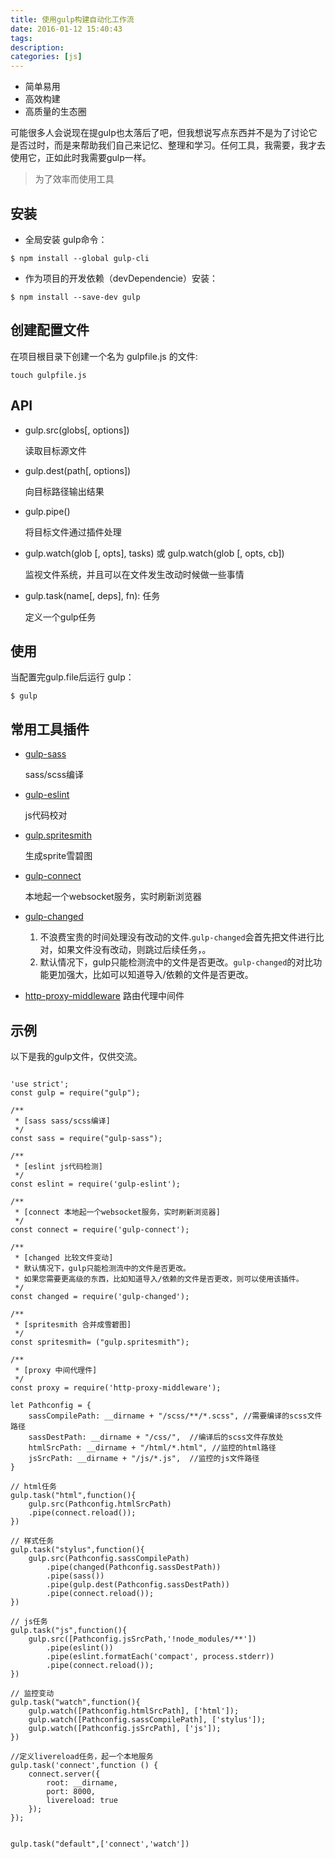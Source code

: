 ```yaml
---
title: 使用gulp构建自动化工作流
date: 2016-01-12 15:40:43
tags:
description:
categories: [js]
--- 
```


+ 简单易用
+ 高效构建
+ 高质量的生态圈

可能很多人会说现在提gulp也太落后了吧，但我想说写点东西并不是为了讨论它是否过时，而是来帮助我们自己来记忆、整理和学习。任何工具，我需要，我才去使用它，正如此时我需要gulp一样。

> 为了效率而使用工具


## 安装
- 全局安装 gulp命令：

```
$ npm install --global gulp-cli
```

+ 作为项目的开发依赖（devDependencie）安装：

```
$ npm install --save-dev gulp
```

## 创建配置文件
在项目根目录下创建一个名为 gulpfile.js 的文件:

```
touch gulpfile.js
```


## API

+ gulp.src(globs[, options])

	读取目标源文件

+ gulp.dest(path[, options])

	向目标路径输出结果

+ gulp.pipe()

	将目标文件通过插件处理

+ gulp.watch(glob [, opts], tasks) 或 gulp.watch(glob [, opts, cb])

	监视文件系统，并且可以在文件发生改动时候做一些事情

+ gulp.task(name[, deps], fn): 任务

	定义一个gulp任务


## 使用
当配置完gulp.file后运行 gulp：

```
$ gulp
```

## 常用工具插件
+ [gulp-sass](https://github.com/dlmanning/gulp-sass)

	sass/scss编译

+ [gulp-eslint](https://github.com/adametry/gulp-eslint)

	js代码校对

+ [gulp.spritesmith](https://github.com/twolfson/gulp.spritesmith)

	生成sprite雪碧图

+ [gulp-connect](https://github.com/AveVlad/gulp-connect)

	本地起一个websocket服务，实时刷新浏览器

+ [gulp-changed](https://github.com/sindresorhus/gulp-changed)
	
	1. 不浪费宝贵的时间处理没有改动的文件.`gulp-changed`会首先把文件进行比对，如果文件没有改动，则跳过后续任务，。
	2. 默认情况下，gulp只能检测流中的文件是否更改。`gulp-changed`的对比功能更加强大，比如可以知道导入/依赖的文件是否更改。
	
+ [http-proxy-middleware](https://github.com/chimurai/http-proxy-middleware)
   路由代理中间件

## 示例
以下是我的gulp文件，仅供交流。

```

'use strict';
const gulp = require("gulp");

/**
 * [sass sass/scss编译]
 */
const sass = require("gulp-sass");

/**
 * [eslint js代码检测]
 */
const eslint = require('gulp-eslint');

/**
 * [connect 本地起一个websocket服务，实时刷新浏览器]
 */
const connect = require('gulp-connect');

/**
 * [changed 比较文件变动]
 * 默认情况下，gulp只能检测流中的文件是否更改。
 * 如果您需要更高级的东西，比如知道导入/依赖的文件是否更改，则可以使用该插件。
 */
const changed = require('gulp-changed');

/**
 * [spritesmith 合并成雪碧图]
 */
const spritesmith= ("gulp.spritesmith");

/**
 * [proxy 中间代理件]
 */
const proxy = require('http-proxy-middleware');

let Pathconfig = {
    sassCompilePath: __dirname + "/scss/**/*.scss", //需要编译的scss文件路径
    sassDestPath: __dirname + "/css/",  //编译后的scss文件存放处
    htmlSrcPath: __dirname + "/html/*.html", //监控的html路径
    jsSrcPath: __dirname + "/js/*.js",  //监控的js文件路径
}

// html任务
gulp.task("html",function(){
    gulp.src(Pathconfig.htmlSrcPath)
    .pipe(connect.reload());
})

// 样式任务
gulp.task("stylus",function(){
    gulp.src(Pathconfig.sassCompilePath)
        .pipe(changed(Pathconfig.sassDestPath))
        .pipe(sass())
        .pipe(gulp.dest(Pathconfig.sassDestPath))
        .pipe(connect.reload());
})

// js任务
gulp.task("js",function(){
    gulp.src([Pathconfig.jsSrcPath,'!node_modules/**'])
        .pipe(eslint())
        .pipe(eslint.formatEach('compact', process.stderr))
        .pipe(connect.reload());
})

// 监控变动
gulp.task("watch",function(){
    gulp.watch([Pathconfig.htmlSrcPath], ['html']);
    gulp.watch([Pathconfig.sassCompilePath], ['stylus']);
    gulp.watch([Pathconfig.jsSrcPath], ['js']);
})

//定义livereload任务，起一个本地服务
gulp.task('connect',function () {
    connect.server({
        root: __dirname,
        port: 8000,
        livereload: true
    });
});


gulp.task("default",['connect','watch'])
```